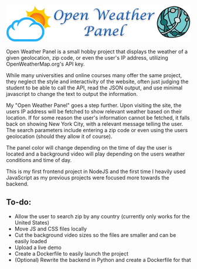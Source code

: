 ![Project Logo](project-logo.png)

Open Weather Panel is a small hobby project that displays the weather of a given geolocation, zip code, or even the user's IP address, utilizing OpenWeatherMap.org's API key.

While many universities and online courses many offer the same project, they neglect the style and interactivity of the website, often just judging the student to be able to call the API, read the JSON output, and use minimal javascript to change the text to output the information. 

My "Open Weather Panel" goes a step further. Upon visiting the site, the users IP address will be fetched to show relevant weather based on their location. If for some reason the user's information cannot be fetched, it falls back on showing New York City, with a relevant message telling the user. The search parameters include entering a zip code or even using the users geolocation (should they allow it of course).

The panel color will change depending on the time of day the user is located and a background video will play depending on the users weather conditions and time of day.

This is my first frontend project in NodeJS and the first time I heavily used JavaScript as my previous projects were focused more towards the backend.

## To-do:
- Allow the user to search zip by any country (currently only works for the United States)
- Move JS and CSS files locally
- Cut the background video sizes so the files are smaller and can be easily loaded
- Upload a live demo
- Create a Dockerfile to easily launch the project
- (Optional) Rewrite the backend in Python and create a Dockerfile for that